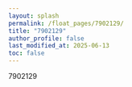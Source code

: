 ```yaml
---
layout: splash
permalink: /float_pages/7902129/
title: "7902129"
author_profile: false
last_modified_at: 2025-06-13
toc: false
---
```

 
7902129
